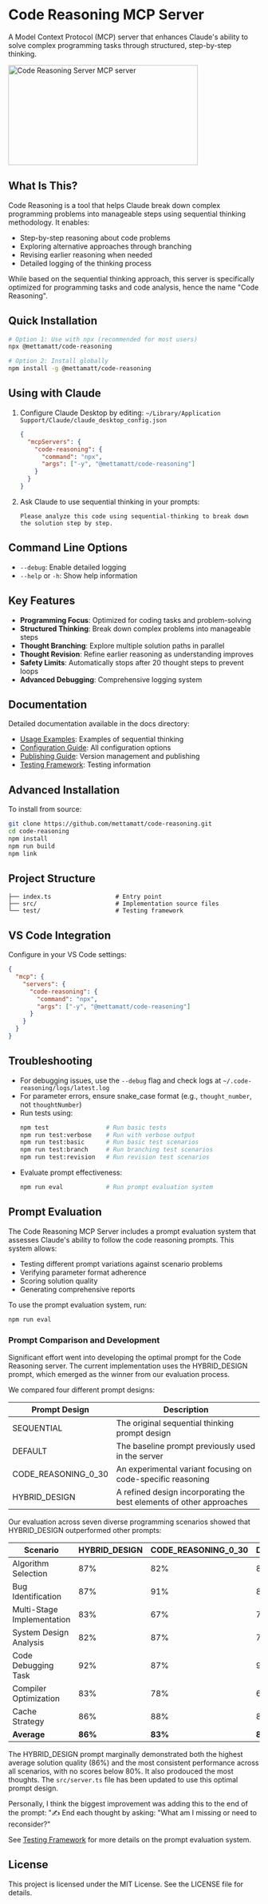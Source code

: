 # Code Reasoning MCP Server

A Model Context Protocol (MCP) server that enhances Claude's ability to solve complex programming tasks through structured, step-by-step thinking.

<a href="https://glama.ai/mcp/servers/@mettamatt/code-reasoning">
  <img width="380" height="200" src="https://glama.ai/mcp/servers/@mettamatt/code-reasoning/badge" alt="Code Reasoning Server MCP server" />
</a>

## What Is This?

Code Reasoning is a tool that helps Claude break down complex programming problems into manageable steps using sequential thinking methodology. It enables:

- Step-by-step reasoning about code problems
- Exploring alternative approaches through branching
- Revising earlier reasoning when needed
- Detailed logging of the thinking process

While based on the sequential thinking approach, this server is specifically optimized for programming tasks and code analysis, hence the name "Code Reasoning".

## Quick Installation

```bash
# Option 1: Use with npx (recommended for most users)
npx @mettamatt/code-reasoning

# Option 2: Install globally
npm install -g @mettamatt/code-reasoning
```

## Using with Claude

1. Configure Claude Desktop by editing:
   `~/Library/Application Support/Claude/claude_desktop_config.json`

   ```json
   {
     "mcpServers": {
       "code-reasoning": {
         "command": "npx",
         "args": ["-y", "@mettamatt/code-reasoning"]
       }
     }
   }
   ```

2. Ask Claude to use sequential thinking in your prompts:

   ```
   Please analyze this code using sequential-thinking to break down the solution step by step.
   ```

## Command Line Options

- `--debug`: Enable detailed logging
- `--help` or `-h`: Show help information

## Key Features

- **Programming Focus**: Optimized for coding tasks and problem-solving
- **Structured Thinking**: Break down complex problems into manageable steps
- **Thought Branching**: Explore multiple solution paths in parallel
- **Thought Revision**: Refine earlier reasoning as understanding improves
- **Safety Limits**: Automatically stops after 20 thought steps to prevent loops
- **Advanced Debugging**: Comprehensive logging system

## Documentation

Detailed documentation available in the docs directory:

- [Usage Examples](./docs/examples.md): Examples of sequential thinking
- [Configuration Guide](./docs/configuration.md): All configuration options
- [Publishing Guide](./docs/publishing.md): Version management and publishing
- [Testing Framework](./docs/testing.md): Testing information

## Advanced Installation

To install from source:

```bash
git clone https://github.com/mettamatt/code-reasoning.git
cd code-reasoning
npm install
npm run build
npm link
```

## Project Structure

```
├── index.ts                  # Entry point
├── src/                      # Implementation source files
└── test/                     # Testing framework
```

## VS Code Integration

Configure in your VS Code settings:

```json
{
  "mcp": {
    "servers": {
      "code-reasoning": {
        "command": "npx",
        "args": ["-y", "@mettamatt/code-reasoning"]
      }
    }
  }
}
```

## Troubleshooting

- For debugging issues, use the `--debug` flag and check logs at `~/.code-reasoning/logs/latest.log`
- For parameter errors, ensure snake_case format (e.g., `thought_number`, not `thoughtNumber`)
- Run tests using:
  ```bash
  npm test                # Run basic tests
  npm run test:verbose    # Run with verbose output
  npm run test:basic      # Run basic test scenarios
  npm run test:branch     # Run branching test scenarios
  npm run test:revision   # Run revision test scenarios
  ```
- Evaluate prompt effectiveness:
  ```bash
  npm run eval            # Run prompt evaluation system
  ```

## Prompt Evaluation

The Code Reasoning MCP Server includes a prompt evaluation system that assesses Claude's ability to follow the code reasoning prompts. This system allows:

- Testing different prompt variations against scenario problems
- Verifying parameter format adherence
- Scoring solution quality
- Generating comprehensive reports

To use the prompt evaluation system, run:

```bash
npm run eval
```

### Prompt Comparison and Development

Significant effort went into developing the optimal prompt for the Code Reasoning server. The current implementation uses the HYBRID_DESIGN prompt, which emerged as the winner from our evaluation process.

We compared four different prompt designs:

| Prompt Design       | Description                                                          |
| ------------------- | -------------------------------------------------------------------- |
| SEQUENTIAL          | The original sequential thinking prompt design                       |
| DEFAULT             | The baseline prompt previously used in the server                    |
| CODE_REASONING_0_30 | An experimental variant focusing on code-specific reasoning          |
| HYBRID_DESIGN       | A refined design incorporating the best elements of other approaches |

Our evaluation across seven diverse programming scenarios showed that HYBRID_DESIGN outperformed other prompts:

| Scenario                   | HYBRID_DESIGN | CODE_REASONING_0_30 | DEFAULT | SEQUENTIAL |
| -------------------------- | ------------- | ------------------- | ------- | ---------- |
| Algorithm Selection        | 87%           | 82%                 | 88%     | 82%        |
| Bug Identification         | 87%           | 91%                 | 88%     | 92%        |
| Multi-Stage Implementation | 83%           | 67%                 | 79%     | 82%        |
| System Design Analysis     | 82%           | 87%                 | 78%     | 82%        |
| Code Debugging Task        | 92%           | 87%                 | 92%     | 92%        |
| Compiler Optimization      | 83%           | 78%                 | 67%     | 73%        |
| Cache Strategy             | 86%           | 88%                 | 82%     | 87%        |
| **Average**                | **86%**       | **83%**             | **82%** | **84%**    |

The HYBRID_DESIGN prompt marginally demonstrated both the highest average solution quality (86%) and the most consistent performance across all scenarios, with no scores below 80%. It also prodouced the most thoughts. The `src/server.ts` file has been updated to use this optimal prompt design.

Personally, I think the biggest improvement was adding this to the end of the prompt: "✍️ End each thought by asking: "What am I missing or need to reconsider?"

See [Testing Framework](./docs/testing.md) for more details on the prompt evaluation system.

## License

This project is licensed under the MIT License. See the LICENSE file for details.
